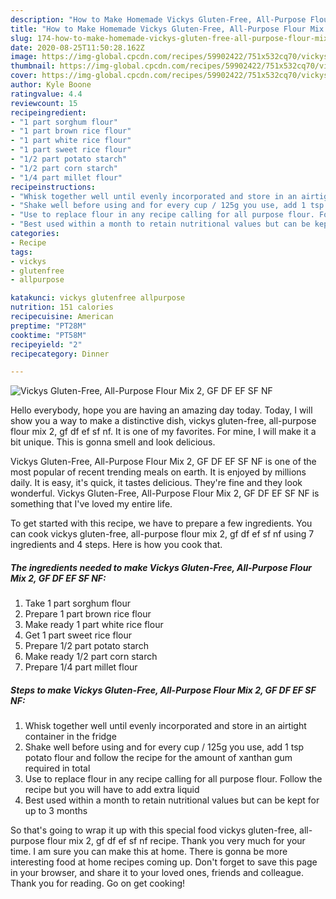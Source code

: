 ```yaml
---
description: "How to Make Homemade Vickys Gluten-Free, All-Purpose Flour Mix 2, GF DF EF SF NF"
title: "How to Make Homemade Vickys Gluten-Free, All-Purpose Flour Mix 2, GF DF EF SF NF"
slug: 174-how-to-make-homemade-vickys-gluten-free-all-purpose-flour-mix-2-gf-df-ef-sf-nf
date: 2020-08-25T11:50:28.162Z
image: https://img-global.cpcdn.com/recipes/59902422/751x532cq70/vickys-gluten-free-all-purpose-flour-mix-2-gf-df-ef-sf-nf-recipe-main-photo.jpg
thumbnail: https://img-global.cpcdn.com/recipes/59902422/751x532cq70/vickys-gluten-free-all-purpose-flour-mix-2-gf-df-ef-sf-nf-recipe-main-photo.jpg
cover: https://img-global.cpcdn.com/recipes/59902422/751x532cq70/vickys-gluten-free-all-purpose-flour-mix-2-gf-df-ef-sf-nf-recipe-main-photo.jpg
author: Kyle Boone
ratingvalue: 4.4
reviewcount: 15
recipeingredient:
- "1 part sorghum flour"
- "1 part brown rice flour"
- "1 part white rice flour"
- "1 part sweet rice flour"
- "1/2 part potato starch"
- "1/2 part corn starch"
- "1/4 part millet flour"
recipeinstructions:
- "Whisk together well until evenly incorporated and store in an airtight container in the fridge"
- "Shake well before using and for every cup / 125g you use, add 1 tsp potato flour and follow the recipe for the amount of xanthan gum required in total"
- "Use to replace flour in any recipe calling for all purpose flour. Follow the recipe but you will have to add extra liquid"
- "Best used within a month to retain nutritional values but can be kept for up to 3 months"
categories:
- Recipe
tags:
- vickys
- glutenfree
- allpurpose

katakunci: vickys glutenfree allpurpose 
nutrition: 151 calories
recipecuisine: American
preptime: "PT28M"
cooktime: "PT58M"
recipeyield: "2"
recipecategory: Dinner

---
```



![Vickys Gluten-Free, All-Purpose Flour Mix 2, GF DF EF SF NF](https://img-global.cpcdn.com/recipes/59902422/751x532cq70/vickys-gluten-free-all-purpose-flour-mix-2-gf-df-ef-sf-nf-recipe-main-photo.jpg)

Hello everybody, hope you are having an amazing day today. Today, I will show you a way to make a distinctive dish, vickys gluten-free, all-purpose flour mix 2, gf df ef sf nf. It is one of my favorites. For mine, I will make it a bit unique. This is gonna smell and look delicious.



Vickys Gluten-Free, All-Purpose Flour Mix 2, GF DF EF SF NF is one of the most popular of recent trending meals on earth. It is enjoyed by millions daily. It is easy, it's quick, it tastes delicious. They're fine and they look wonderful. Vickys Gluten-Free, All-Purpose Flour Mix 2, GF DF EF SF NF is something that I've loved my entire life.


To get started with this recipe, we have to prepare a few ingredients. You can cook vickys gluten-free, all-purpose flour mix 2, gf df ef sf nf using 7 ingredients and 4 steps. Here is how you cook that.

##### The ingredients needed to make Vickys Gluten-Free, All-Purpose Flour Mix 2, GF DF EF SF NF:

1. Take 1 part sorghum flour
1. Prepare 1 part brown rice flour
1. Make ready 1 part white rice flour
1. Get 1 part sweet rice flour
1. Prepare 1/2 part potato starch
1. Make ready 1/2 part corn starch
1. Prepare 1/4 part millet flour




##### Steps to make Vickys Gluten-Free, All-Purpose Flour Mix 2, GF DF EF SF NF:

1. Whisk together well until evenly incorporated and store in an airtight container in the fridge
1. Shake well before using and for every cup / 125g you use, add 1 tsp potato flour and follow the recipe for the amount of xanthan gum required in total
1. Use to replace flour in any recipe calling for all purpose flour. Follow the recipe but you will have to add extra liquid
1. Best used within a month to retain nutritional values but can be kept for up to 3 months




So that's going to wrap it up with this special food vickys gluten-free, all-purpose flour mix 2, gf df ef sf nf recipe. Thank you very much for your time. I am sure you can make this at home. There is gonna be more interesting food at home recipes coming up. Don't forget to save this page in your browser, and share it to your loved ones, friends and colleague. Thank you for reading. Go on get cooking!
